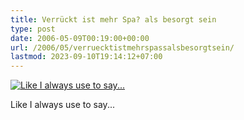 ```yaml
---
title: Verrückt ist mehr Spa? als besorgt sein
type: post
date: 2006-05-09T00:19:00+00:00
url: /2006/05/verruecktistmehrspassalsbesorgtsein/
lastmod: 2023-09-10T19:14:12+07:00
---
```

<div class="flickr">
  <a href="http://www.flickr.com/photos/schreibblogade/143255075/" title="Like I always use to say..."><img src="//static.flickr.com/53/143255075_0fbb3445d7.jpg" alt="Like I always use to say..." /></a></p>

  <p>
    Like I always use to say...
  </p>
</div>
